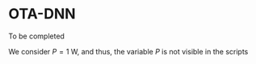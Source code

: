 # OTA-DNN
To be completed

We consider $P=1$ W, and thus, the variable $P$ is not visible in the scripts
